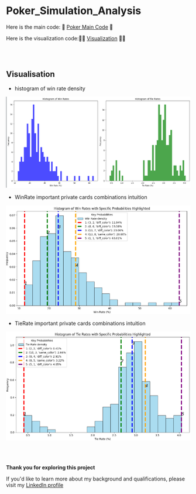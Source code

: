 # Poker_Simulation_Analysis

Here is the main code: 🏹
[Poker Main Code](https://github.com/Jankoetf/Math-Task/blob/main/Poker.py)
🏹

Here is the visualization code:🐱‍👤
[Visualization](https://github.com/Jankoetf/Poker_Simulation_Analysis/blob/main/Poker_Visualization.ipynb)
🐱‍👤

<br><br>

## Visualisation

 - histogram of win rate density

<img src="poker_pictures/hist1.PNG" alt="Alt Text" width="312*2" height="312*2">

- WinRate important private cards combinations intuition

<img src="poker_pictures/hist2.PNG" alt="Alt Text" width="312*2" height="312*2">

- TieRate important private cards combinations intuition

<img src="poker_pictures/hist3.PNG" alt="Alt Text" width="312*2" height="312*2">


<br><br>

**Thank you for exploring this project**

If you'd like to learn more about my background and qualifications, please visit my [LinkedIn profile](https://www.linkedin.com/in/jankomitrovic)
